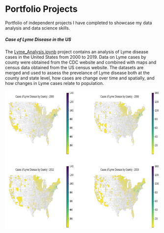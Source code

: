 # Portfolio Projects
Portfolio of independent projects I have completed to showcase my data analysis and data science skills. 

##### Case of Lyme Disease in the US
The [Lyme_Analysis.ipynb](/Lyme_Analysis.ipynb) project contains an analysis of Lyme disease cases in the United States from 2000 to 2019. Data on Lyme cases by county were obtained from the CDC website and combined with maps and census data obtained from the US census website. The datasets are merged and used to assess the prevelance of Lyme disease both at the county and state level, how cases are change over time and spatially, and how changes in Lyme cases relate to population.
<!-- ![output_12_0.png](/output_12_0.png) # use this line to use full size image-->
<p align="center">
<img src="https://github.com/ebake310/Baker_Portfolio/blob/main/output_12_0.png" width="796" height="449.6"> <!--this line make the figure smaller: original 995x562 -->
</p>

